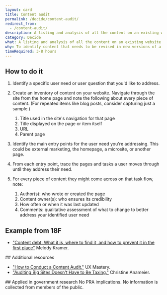 ```yaml
---
layout: card
title: Content audit
permalink: /decide/content-audit/
redirect_from:
  - /content-audit/
description: A listing and analysis of all the content on an existing website (including pages, files, videos, audio or other data) that your users might reasonably encounter.
category: Decide
what: A listing and analysis of all the content on an existing website (including pages, files, videos, audio or other data) that your users might reasonably encounter.
why: To identify content that needs to be revised in new versions of a website. Content audits can also help you identify who is responsible for content, how often it should be updated, and what role a particular piece of content plays for users.
timeRequired: 3-8 hours
---
```


## How to do it

1. Identify a specific user need or user question that you'd like to address.
1. Create an inventory of content on your website. Navigate through the site from the home page and note the following about every piece of content. (For repeated items like blog posts, consider capturing just a sample.)

    1. Title used in the site's navigation for that page
    1. Title displayed on the page or item itself
    1. URL
    1. Parent page

1. Identify the main entry points for the user need you're addressing. This could be external marketing, the homepage, a microsite, or another page.
1. From each entry point, trace the pages and tasks a user moves through until they address their need.
1. For every piece of content they might come across on that task flow, note:

    1. Author(s): who wrote or created the page
    1. Content owner(s): who ensures its credibility
    1. How often or when it was last updated
    1. Comments: qualitative assessment of what to change to better address your identified user need

<section class="method--section method--section--18f-example" markdown="1">

## Example from 18F

- <a href="https://18f.gsa.gov/2016/05/19/content-debt-what-it-is-where-to-find-it-and-how-to-prevent-it-in-the-first-place/">"Content debt: What it is, where to find it, and how to prevent it in the first place"</a> Melody Kramer.

</section>

<section class="method--section method--section--additional-resources" markdown="1">
## Additional resources

- <a href="http://uxmastery.com/how-to-conduct-a-content-audit/">"How to Conduct a Content Audit."</a> UX Mastery.
- <a href="http://blog.braintraffic.com/2012/04/auditing-big-sites-doesn%E2%80%99t-have-to-be-taxing/">"Auditing Big Sites Doesn't Have to Be Taxing."</a> Christine Anameier.
</section>

<section class="method--section method--section--government-considerations" markdown="1" >
## Applied in government research
No PRA implications. No information is collected from members of the public.
</section>
